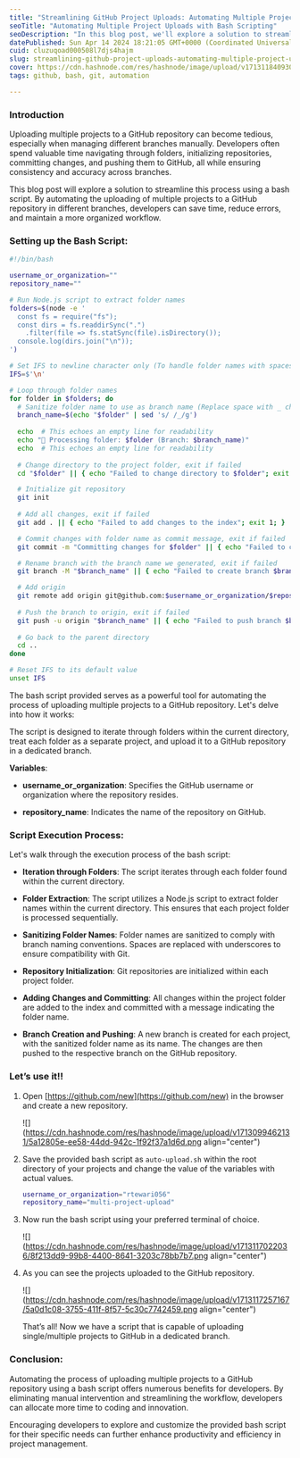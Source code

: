 ```yaml
---
title: "Streamlining GitHub Project Uploads: Automating Multiple Project Uploads with Bash Scripting"
seoTitle: "Automating Multiple Project Uploads with Bash Scripting"
seoDescription: "In this blog post, we'll explore a solution to streamline the process of uploading multiple projects to a GitHub repository using a bash script"
datePublished: Sun Apr 14 2024 18:21:05 GMT+0000 (Coordinated Universal Time)
cuid: cluzuqoad000508l7djs4hajm
slug: streamlining-github-project-uploads-automating-multiple-project-uploads-with-bash-scripting
cover: https://cdn.hashnode.com/res/hashnode/image/upload/v1713118409302/22e47e30-5449-4088-b189-c5637f8260f2.png
tags: github, bash, git, automation

---
```


### Introduction

Uploading multiple projects to a GitHub repository can become tedious, especially when managing different branches manually. Developers often spend valuable time navigating through folders, initializing repositories, committing changes, and pushing them to GitHub, all while ensuring consistency and accuracy across branches.

This blog post will explore a solution to streamline this process using a bash script. By automating the uploading of multiple projects to a GitHub repository in different branches, developers can save time, reduce errors, and maintain a more organized workflow.

### Setting up the Bash Script:

```bash
#!/bin/bash

username_or_organization=""
repository_name=""

# Run Node.js script to extract folder names
folders=$(node -e '
  const fs = require("fs");
  const dirs = fs.readdirSync(".")
    .filter(file => fs.statSync(file).isDirectory());
  console.log(dirs.join("\n"));
')

# Set IFS to newline character only (To handle folder names with spaces correctly in the loop)
IFS=$'\n'

# Loop through folder names
for folder in $folders; do
  # Sanitize folder name to use as branch name (Replace space with _ character)
  branch_name=$(echo "$folder" | sed 's/ /_/g')
  
  echo  # This echoes an empty line for readability
  echo "📁 Processing folder: $folder (Branch: $branch_name)"
  echo  # This echoes an empty line for readability
  
  # Change directory to the project folder, exit if failed
  cd "$folder" || { echo "Failed to change directory to $folder"; exit 1; }

  # Initialize git repository
  git init
  
  # Add all changes, exit if failed
  git add . || { echo "Failed to add changes to the index"; exit 1; }

  # Commit changes with folder name as commit message, exit if failed
  git commit -m "Committing changes for $folder" || { echo "Failed to commit changes"; exit 1; }

  # Rename branch with the branch name we generated, exit if failed
  git branch -M "$branch_name" || { echo "Failed to create branch $branch_name"; exit 1; }

  # Add origin
  git remote add origin git@github.com:$username_or_organization/$repository_name.git
  
  # Push the branch to origin, exit if failed
  git push -u origin "$branch_name" || { echo "Failed to push branch $branch_name to origin"; exit 1; }
  
  # Go back to the parent directory
  cd ..
done

# Reset IFS to its default value
unset IFS
```

The bash script provided serves as a powerful tool for automating the process of uploading multiple projects to a GitHub repository. Let's delve into how it works:

The script is designed to iterate through folders within the current directory, treat each folder as a separate project, and upload it to a GitHub repository in a dedicated branch.

**Variables**:

* **username\_or\_organization**: Specifies the GitHub username or organization where the repository resides.
    
* **repository\_name**: Indicates the name of the repository on GitHub.
    

### Script Execution Process:

Let's walk through the execution process of the bash script:

* **Iteration through Folders**: The script iterates through each folder found within the current directory.
    
* **Folder Extraction**: The script utilizes a Node.js script to extract folder names within the current directory. This ensures that each project folder is processed sequentially.
    
* **Sanitizing Folder Names**: Folder names are sanitized to comply with branch naming conventions. Spaces are replaced with underscores to ensure compatibility with Git.
    
* **Repository Initialization**: Git repositories are initialized within each project folder.
    
* **Adding Changes and Committing**: All changes within the project folder are added to the index and committed with a message indicating the folder name.
    
* **Branch Creation and Pushing**: A new branch is created for each project, with the sanitized folder name as its name. The changes are then pushed to the respective branch on the GitHub repository.
    

### Let’s use it!!

1. Open [https://github.com/new](https://github.com/new) in the browser and create a new repository.
    
    ![](https://cdn.hashnode.com/res/hashnode/image/upload/v1713099462131/5a12805e-ee58-44dd-942c-1f92f37a1d6d.png align="center")
    
2. Save the provided bash script as `auto-upload.sh` within the root directory of your projects and change the value of the variables with actual values.
    
    ```bash
    username_or_organization="rtewari056"
    repository_name="multi-project-upload"
    ```
    
3. Now run the bash script using your preferred terminal of choice.
    
    ![](https://cdn.hashnode.com/res/hashnode/image/upload/v1713117022036/8f213dd9-99b8-4400-8641-3203c78bb7b7.png align="center")
    
4. As you can see the projects uploaded to the GitHub repository.
    
    ![](https://cdn.hashnode.com/res/hashnode/image/upload/v1713117257167/5a0d1c08-3755-411f-8f57-5c30c7742459.png align="center")
    
    That’s all! Now we have a script that is capable of uploading single/multiple projects to GitHub in a dedicated branch.
    

### Conclusion:

Automating the process of uploading multiple projects to a GitHub repository using a bash script offers numerous benefits for developers. By eliminating manual intervention and streamlining the workflow, developers can allocate more time to coding and innovation.

Encouraging developers to explore and customize the provided bash script for their specific needs can further enhance productivity and efficiency in project management.